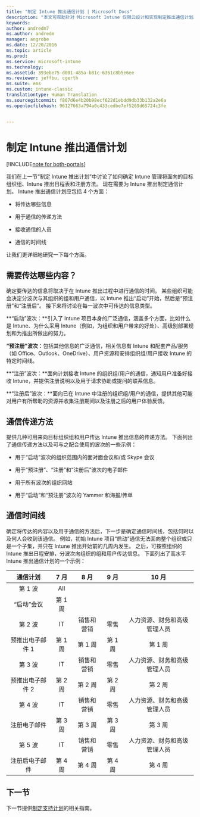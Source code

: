 ```yaml
---
title: "制定 Intune 推出通信计划 | Microsoft Docs"
description: "本文可帮助针对 Microsoft Intune 仅限云设计和实现制定推出通信计划。"
keywords: 
author: andredm7
ms.author: andredm
manager: angrobe
ms.date: 12/20/2016
ms.topic: article
ms.prod: 
ms.service: microsoft-intune
ms.technology: 
ms.assetid: 393ebe75-d001-485a-b81c-6361c8b5e6ee
ms.reviewer: jeffbu, cgerth
ms.suite: ems
ms.custom: intune-classic
translationtype: Human Translation
ms.sourcegitcommit: f807d6e4b20b98ecf622d1ebdd9db33b132a2e6a
ms.openlocfilehash: 96127663a794a0c433cedbe7ef5269d65724c3fe


---
```


# <a name="develop-an-intune-rollout-communication-plan"></a>制定 Intune 推出通信计划

[!INCLUDE[note for both-portals](../includes/note-for-both-portals.md)]

我们在上一节“制定 Intune 推出计划”中讨论了如何确定 Intune 管理将面向的目标组织组、Intune 推出日程表和注册方法。 现在需要为 Intune 推出制定通信计划。 Intune 推出通信计划应包括 4 个方面：

-   将传达哪些信息

-   用于通信的传递方法

-   接收通信的人员

-   通信的时间线

让我们更详细地研究一下每个方面。

## <a name="what-needs-to-be-communicated"></a>需要传达哪些内容？

确定要传达的信息将取决于在 Intune 推出过程中进行通信的时间。 某些组织可能会决定分波次与其组织的组和用户通信，以 Intune 推出“启动”开始，然后是“预注册”和“注册后”。 接下来将讨论在每一波次中可传达的信息类型。

**“启动”波次：**引入了 Intune 项目本身的广泛通信，涵盖多个方面，比如什么是 Intune、为什么采用 Intune（例如，为组织和用户带来的好处）、高级别部署规划和为推出所做出的努力。

**“预注册”波次**：包括其他信息的广泛通信，相关信息有 Intune 和配套产品/服务（如 Office、Outlook、OneDrive）、用户资源和安排组织组/用户接收 Intune 的特定时间线。

**“注册”波次：**面向计划接收 Intune 的组织组/用户的通信，通知用户准备好接收 Intune，并提供注册说明以及用于请求协助或提问的联系信息。

**“注册后”波次：**面向已在 Intune 中注册的组织组/用户的通信，提供其他可能对用户有所帮助的资源并收集注册期间以及注册之后的用户体验反馈。

## <a name="communication-delivery-methods"></a>通信传递方法

提供几种可用来向目标组织组和用户传达 Intune 推出信息的传递方法。 下面列出了通信传递方法以及可与之配合使用的波次的一些示例：

-   用于“启动”波次的组织范围内的面对面会议和/或 Skype 会议

-   用于“预注册”、“注册”和“注册后”波次的电子邮件

-   用于所有波次的组织网站

-   用于“启动”和“预注册”波次的 Yammer 和海报/传单

## <a name="communications-timeline"></a>通信时间线

确定将传达的内容以及用于通信的方法后，下一步是确定通信时间线，包括何时以及何人会收到该通信。 例如，初始 Intune 项目“启动”通信无法面向整个组织或只是一个子集，并只在 Intune 推出开始前的几周内发生。 之后，可按照组织的 Intune 推出日程安排，分波次向组织的组和用户传达信息。 下面列出了高水平 Intune 推出通信计划的一个示例：

  | **通信计划** | **7 月** | **8 月** | **9 月** | **10 月** |
|:---:|:---:|:---:|:---:|:---:|
| 第 1 波  | All |  |  |  |                                                         
| “启动”会议 | 第 1 周 |  |  |  |                                                         
| 第 2 波 | IT | 销售和营销 | 零售 | 人力资源、财务和高级管理人员 |
| 预推出电子邮件 1 | 第 1 周 | 第 1 周 | 第 1 周 | 第 1 周 |
| 第 3 波 | IT | 销售和营销 | 零售 | 人力资源、财务和高级管理人员 |
| 预推出电子邮件 2 | 第 2 周 | 第 2 周 | 第 2 周 | 第 2 周 |
| 第 4 波 | IT | 销售和营销 | 零售 | 人力资源、财务和高级管理人员 |
| 注册电子邮件 | 第 3 周 | 第 3 周 | 第 3 周 | 第 3 周 |
| 第 5 波 | IT | 销售和营销 | 零售 | 人力资源、财务和高级管理人员 |
| 注册后电子邮件 | 第 4 周 | 第 4 周 | 第 4 周 | 第 4 周 |

## <a name="next-section"></a>下一节

下一节提供[制定支持计划](section-6-develop-a-support-plan.md)的相关指南。



<!--HONumber=Dec16_HO5-->


